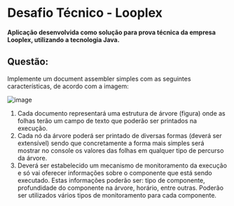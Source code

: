 # Desafio Técnico - Looplex
**Aplicação desenvolvida como solução para prova técnica da empresa Looplex, utilizando a tecnologia Java.**

## Questão:

Implemente um document assembler simples com as seguintes características, de acordo com a imagem:

![image](https://user-images.githubusercontent.com/88385522/179637674-f4ae66ee-3d4f-4d41-aed5-f536c19d779b.png)


1. Cada documento representará uma estrutura de árvore (figura) onde as folhas terão um campo de texto que poderão ser printados na execução.
2. Cada nó da árvore poderá ser printado de diversas formas (deverá ser extensível) sendo que concretamente a forma mais simples será mostrar no console os valores das folhas em qualquer tipo de percurso da árvore.
3. Deverá ser estabelecido um mecanismo de monitoramento da execução e só vai oferecer informações sobre o componente que está sendo executado. Estas informações poderão ser: tipo de componente, profundidade do componente na árvore, horário, entre outras. Poderão ser utilizados vários tipos de monitoramento para cada componente.
